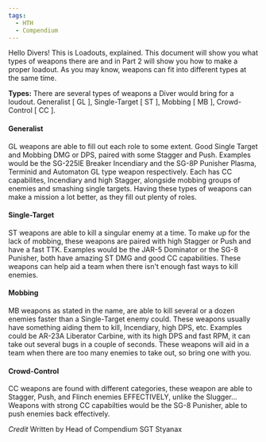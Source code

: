 ```yaml
---
tags:
  - HTH
  - Compendium
---
```

Hello Divers! This is Loadouts, explained. This document will show you what types of weapons there are and in Part 2 will show you how to make a proper loadout. As you may know, weapons can fit into different types at the same time.

**Types:** There are several types of weapons a Diver would bring for a loudout. Generalist [ GL ], Single-Target [ ST ], Mobbing [ MB ], Crowd-Control [ CC ]. 

#### Generalist 
GL weapons are able to fill out each role to some extent. Good Single Target and Mobbing DMG or DPS, paired with some Stagger and Push. Examples would be the SG-225IE Breaker Incendiary and the SG-8P Punisher Plasma, Terminid and Automaton GL type weapon respectively. Each has CC capabilites, Incendiary and high Stagger, alongside mobbing groups of enemies and smashing single targets. Having these types of weapons can make a mission a lot better, as they fill out plenty of roles. 

#### Single-Target 
ST weapons are able to kill a singular enemy at a time. To make up for the lack of mobbing, these weapons are paired with high Stagger or Push and have a fast TTK. Examples would be the JAR-5 Dominator or the SG-8 Punisher, both have amazing ST DMG and good CC capabilities. These weapons can help aid a team when there isn't enough fast ways to kill enemies. 

#### Mobbing 
MB weapons as stated in the name, are able to kill several or a dozen enemies faster than a Single-Target enemy could. These weapons usually have something aiding them to kill, Incendiary, high DPS, etc. Examples could be AR-23A Liberator Carbine, with its high DPS and fast RPM, it can take out several bugs in a couple of seconds. These weapons will aid in a team when there are too many enemies to take out, so bring one with you. 

#### Crowd-Control 
CC weapons are found with different categories, these weapon are able to Stagger, Push, and Flinch enemies EFFECTIVELY, unlike the Slugger... Weapons with strong CC capabilties would be the SG-8 Punisher, able to push enemies back effectively.

*Credit*
Written by Head of Compendium SGT Styanax 